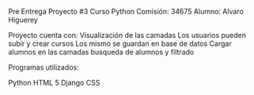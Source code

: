 Pre Entrega Proyecto #3 Curso Python Comisión: 34675 Alumno: Alvaro Higuerey

Proyecto cuenta con:
Visualización de las camadas
Los usuarios pueden subir y crear cursos
Los mismo se guardan en base de datos
Cargar alumnos en las camadas
busqueda de alumnos y filtrado

Programas utilizados:

Python
HTML 5
Django
CSS
